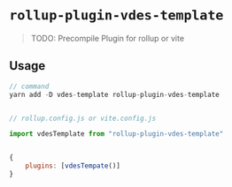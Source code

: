 # `rollup-plugin-vdes-template`

> TODO: Precompile Plugin for rollup or vite

## Usage

```javascript
// command
yarn add -D vdes-template rollup-plugin-vdes-template


// rollup.config.js or vite.config.js

import vdesTemplate from "rollup-plugin-vdes-template"


{
    plugins: [vdesTempate()]
}

```
